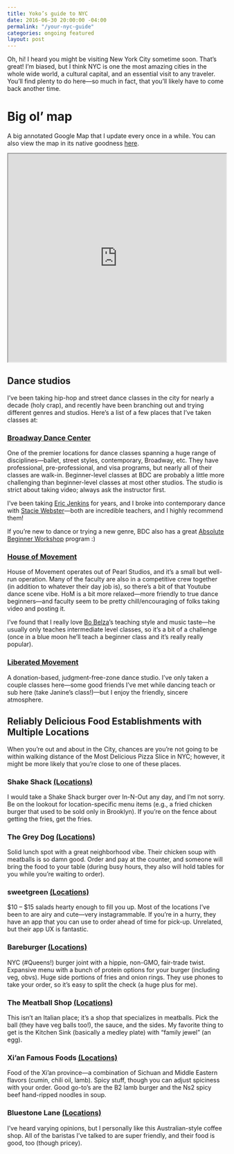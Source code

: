 ```yaml
---
title: Yoko’s guide to NYC
date: 2016-06-30 20:00:00 -04:00
permalink: "/your-nyc-guide"
categories: ongoing featured
layout: post
---
```


Oh, hi! I heard you might be visiting New York City sometime soon. That’s great! I’m biased, but I think NYC is one the most amazing cities in the whole wide world, a cultural capital, and an essential visit to any traveler. You’ll find plenty to do here—so much in fact, that you’ll likely have to come back another time.

# Big ol’ map

A big annotated Google Map that I update every once in a while. You can also view the map in its native goodness [here](https://drive.google.com/open?id=16FX4JH13RlT1lB_o1_keDbCWHG0&usp=sharing).

<iframe src="https://www.google.com/maps/d/u/0/embed?mid=16FX4JH13RlT1lB_o1_keDbCWHG0" width="100%" height="480"></iframe>

## Dance studios

I’ve been taking hip-hop and street dance classes in the city for nearly a decade (holy crap), and recently have been branching out and trying different genres and studios. Here’s a list of a few places that I’ve taken classes at:

### [Broadway Dance Center](https://broadwaydancecenter.com)

One of the premier locations for dance classes spanning a huge range of disciplines—ballet, street styles, contemporary, Broadway, etc. They have professional, pre-professional, and visa programs, but nearly all of their classes are walk-in. Beginner-level classes at BDC are probably a little more challenging than beginner-level classes at most other studios. The studio is strict about taking video; always ask the instructor first.

I’ve been taking [Eric Jenkins](http://broadwaydancecenter.com/faculty/eric-jenkins) for years, and I broke into contemporary dance with [Stacie Webster](http://broadwaydancecenter.com/faculty/stacie-webster)—both are incredible teachers, and I highly recommend them! 

If you’re new to dance or trying a new genre, BDC also has a great [Absolute Beginner Workshop](http://broadwaydancecenter.com/workshop/absolute-beginner-workshops) program :) 

### [House of Movement](http://www.houseofmovementny.com/)

House of Movement operates out of Pearl Studios, and it’s a small but well-run operation. Many of the faculty are also in a competitive crew together (in addition to whatever their day job is), so there’s a bit of that Youtube dance scene vibe. HoM is a bit more relaxed—more friendly to true dance beginners—and faculty seem to be pretty chill/encouraging of folks taking video and posting it. 

I’ve found that I really love [Bo Belza](https://instagram.com/b0seff)’s teaching style and music taste—he usually only teaches intermediate level classes, so it’s a bit of a challenge (once in a blue moon he’ll teach a beginner class and it’s really really popular). 

### [Liberated Movement](http://liberatedmovement.com/)

A donation-based, judgment-free-zone dance studio. I’ve only taken a couple classes here—some good friends I’ve met while dancing teach or sub here (take Janine’s class!)—but I enjoy the friendly, sincere atmosphere.

## Reliably Delicious Food Establishments with Multiple Locations

When you’re out and about in the City, chances are you’re not going to be within walking distance of the Most Delicious Pizza Slice in NYC; however, it might be more likely that you’re close to one of these places. 


### Shake Shack [(Locations)](https://www.shakeshack.com/locations/)

I would take a Shake Shack burger over In-N-Out any day, and I’m not sorry. Be on the lookout for location-specific menu items (e.g., a fried chicken burger that used to be sold only in Brooklyn). If you’re on the fence about getting the fries, get the fries.

### The Grey Dog [(Locations)](https://thegreydog.com/locations-hours/)

Solid lunch spot with a great neighborhood vibe. Their chicken soup with meatballs is so damn good. Order and pay at the counter, and someone will bring the food to your table (during busy hours, they also will hold tables for you while you’re waiting to order).

### sweetgreen [(Locations)](http://www.sweetgreen.com/locations/)

$10 – $15 salads hearty enough to fill you up. Most of the locations I’ve been to are airy and cute—very instagrammable. If you’re in a hurry, they have an app that you can use to order ahead of time for pick-up. Unrelated, but their app UX is fantastic.

### Bareburger [(Locations)](http://bareburger.com/)

NYC (#Queens!) burger joint with a hippie, non-GMO, fair-trade twist. Expansive menu with a bunch of protein options for your burger (including veg, obvs). Huge side portions of fries and onion rings. They use phones to take your order, so it’s easy to split the check (a huge plus for me).


### The Meatball Shop [(Locations)](http://www.themeatballshop.com/locations/)

This isn’t an Italian place; it’s a shop that specializes in meatballs. Pick the ball (they have veg balls too!), the sauce, and the sides. My favorite thing to get is the Kitchen Sink (basically a medley plate) with “family jewel” (an egg).

### Xi’an Famous Foods [(Locations)](http://xianfoods.com/locations/)

Food of the Xi’an province—a combination of Sichuan and Middle Eastern flavors (cumin, chili oil, lamb). Spicy stuff, though you can adjust spiciness with your order. Good go-to’s are the B2 lamb burger and the Ns2 spicy beef hand-ripped noodles in soup.

### Bluestone Lane [(Locations)](https://www.bluestonelaneny.com/)

I’ve heard varying opinions, but I personally like this Australian-style coffee shop. All of the baristas I’ve talked to are super friendly, and their food is good, too (though pricey).